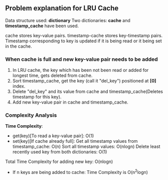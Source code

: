 ## Problem explanation for LRU Cache

Data structure used: **dictionary**
Two dictionaries: **cache** and **timestamp_cache** have been used.

cache stores key-value pairs.
timestamp-cache stores key-timestamp pairs. Timestamp corresponding to key is updated if it is being read or it being set in the cache.

### When cache is full and new key-value pair needs to be added

1. In LRU cache, the key which has been not been read or added for longest time, gets deleted from cache.
2. Sort timestamp_cache, get the key (call it "del_key") positioned at **[0]** index.
3. Delete "del_key" and its value from cache and timestamp_cache(Deletes timestamp for this key).
4. Add new key-value pair in cache and timestamp_cache.


### Complexity Analysis

**Time Complexity**: 
- get(key)[To read a key-value pair]: O(1)
- set(key)[If cache already full]: 
Get all timestamp values from timestamp_cache: O(n)
Sort all timestamp values: O(nlogn)
Delete least recently used key from both dictionaries: O(1)

Total Time Complexity for adding new key: O(nlogn)
- If n keys are being added to cache: Time Complexity is O(n<sup>2</sup>logn)


